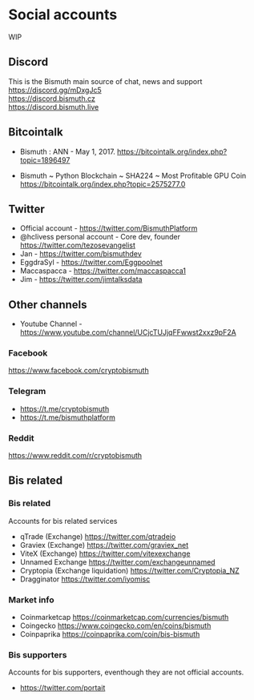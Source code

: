# Social accounts

WIP

## Discord

This is the Bismuth main source of chat, news and support  
https://discord.gg/mDxgJc5  
https://discord.bismuth.cz  
https://discord.bismuth.live  

## Bitcointalk

* Bismuth : ANN - May 1, 2017.
  https://bitcointalk.org/index.php?topic=1896497

* Bismuth ~ Python Blockchain ~ SHA224 ~ Most Profitable GPU Coin
  https://bitcointalk.org/index.php?topic=2575277.0

## Twitter

* Official account - https://twitter.com/BismuthPlatform
* @hclivess personal account - Core dev, founder https://twitter.com/tezosevangelist
* Jan - https://twitter.com/bismuthdev
* EggdraSyl - https://twitter.com/Eggpoolnet
* Maccaspacca - https://twitter.com/maccaspacca1
* Jim - https://twitter.com/jimtalksdata

## Other channels

* Youtube Channel - https://www.youtube.com/channel/UCjcTUJjqFFwwst2xxz9pF2A

### Facebook

https://www.facebook.com/cryptobismuth

### Telegram

* https://t.me/cryptobismuth
* https://t.me/bismuthplatform

### Reddit
https://www.reddit.com/r/cryptobismuth

## Bis related

### Bis related
Accounts for bis related services

* qTrade (Exchange) https://twitter.com/qtradeio
* Graviex (Exchange) https://twitter.com/graviex_net
* ViteX (Exchange) https://twitter.com/vitexexchange
* Unnamed Exchange https://twitter.com/exchangeunnamed
* Cryptopia (Exchange liquidation) https://twitter.com/Cryptopia_NZ
* Dragginator https://twitter.com/iyomisc

### Market info

* Coinmarketcap https://coinmarketcap.com/currencies/bismuth
* Coingecko https://www.coingecko.com/en/coins/bismuth
* Coinpaprika https://coinpaprika.com/coin/bis-bismuth


### Bis supporters

Accounts for bis supporters, eventhough they are not official accounts.

* https://twitter.com/portait
